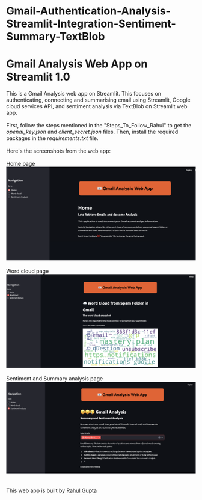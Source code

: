 # Gmail-Authentication-Analysis-Streamlit-Integration-Sentiment-Summary-TextBlob

<h1>Gmail Analysis Web App on Streamlit 1.0</h1>

This is a Gmail Analysis web app on Streamlit. This focuses on authenticating, connecting and summarising email using Streamlit, Google cloud services API, and sentiment analysis via TextBlob on Streamlit web app.
<br/><br/>
First, follow the steps mentioned in the "Steps_To_Follow_Rahul" to get the <I>openai_key.json</i> and <I>client_secret.json</i> files.
Then, install the required packages in the <i>requirements.txt</i> file.<br/><br/>
Here's the screenshots from the web app:<br/><br/>
Home page
![Home Page](https://github.com/grahulp5/Gmail-Authentication-Analysis-Streamlit-Integration-Sentiment-Summary-TextBlob/blob/main/homepage.png)
<br/><br/>
Word cloud page
![Word Cloud Page](https://github.com/grahulp5/Gmail-Authentication-Analysis-Streamlit-Integration-Sentiment-Summary-TextBlob/blob/main/wordcloud.png)
<br/><br/>
Sentiment and Summary analysis page
![Sentiment Analysis Page](https://github.com/grahulp5/Gmail-Authentication-Analysis-Streamlit-Integration-Sentiment-Summary-TextBlob/blob/main/sentiment.png)
<br/><br/><br/>
This web app is built by <a href="https://www.linkedin.com/in/rahul-gupta-a31749166/" target="_blank">Rahul Gupta</a>
